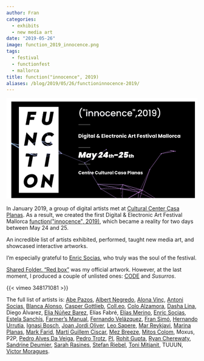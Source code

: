 ```yaml
---
author: Fran
categories:
  - exhibits
  - new media art
date: "2019-05-26"
image: function_2019_innocence.png
tags:
  - festival
  - functionfest
  - mallorca
title: function("innocence", 2019)
aliases: /blog/2019/05/26/functioninnocence-2019/
---
```

![function_2019_innocence.png](function_2019_innocence.png)


In January 2019, a group of digital artists met at [Cultural Center Casa Planas](http://www.casaplanas.org/). As a result, we created the first Digital & Electronic Art Festival Mallorca [function("innocence", 2019)](http://2019.functionfest.com/en/function_home_eng/), which became a reality for two days between May 24 and 25.

An incredible list of artists exhibited, performed, taught new media art, and showcased interactive artworks.

I’m especially grateful to [Enric Socias](https://www.enricsocias.net/), who truly was the soul of the festival.

[Shared Folder. “Red box”](https://fransimo.info/blog/2016/05/07/shared-folder-red-box/) was my official artwork. However, at the last moment, I produced a couple of unlisted ones: [CODE](https://fransimo.info/blog/2019/05/29/code-by-r-mutt/) and *Susurros*.

{{< vimeo 348171081 >}}

The full list of artists is: [Abe Pazos](https://hamoid.com/), [Albert Negredo](http://albertnegredo.net/), [Alona Vinç](https://alonavinc.net/), [Antoni Socias](http://antonisocias.es/), [Blanca Alonso](https://www.blancaalonso.com/), [Casper Gottlieb](https://co-dependent.bandcamp.com/album/code616), [Coll.eo](https://colleo.org/), [Colo Alzamora](https://www.instagram.com/colo.alzamora/), [Dasha Lina](http://dashailina.com/), Diego Álvarez, [Elia Núñez Barez](http://www.elianunezbarez.com/), Elías Fabré, [Elías Merino](http://www.eliasmerino.com/), [Enric Socias](https://www.enricsocias.net/), [Estela Sanchís](https://estelasanchis.com/), [Farmer’s Manual](https://farmersmanual.bandcamp.com/), [Fernando Velázquez](https://www.seditionart.com/fernando-velazquez), [Fran Simó](https://fransimo.info/), [Hernando Urrutia](https://digital-art-video-hernando-urrutia.webnode.pt/), [Ignasi Bosch](http://ignaciobosch.com/), [Joan Jordi Oliver](https://joanjordioliver.com/), [Leo Sapere](https://www.youtube.com/channel/UC7UeYDm7NtCsdPR5Ltyy5iw), [Mar Reykjavi](https://vimeo.com/user10339902), [Marina Planas](https://en.marinaplanasantich.com/), [Mark Farid](https://www.markfarid.com/), [Martí Guillem Ciscar](https://marti-net.blogspot.com/), [Mez Breeze](http://mezbreezedesign.com/), [Mitos Colom](https://vimeo.com/mitoscolom), Moxus, P2P, [Pedro Alves Da Veiga](https://pedroveiga.com/), [Pedro Trotz](http://pedrotrotz.com/), [PI](https://www.facebook.com/musicaPi/), [Rohit Gupta](http://rohitg.in/portfolio/), [Ryan Cherewaty](http://ryancherewaty.com/), [Sandrine Deumier](http://sandrinedeumier.com/), [Sarah Rasines](https://sarahrasines.com/), [Stefan Riebel](http://stefanriebel.de/), [Toni Mitjanit](https://coderspaghetti.wordpress.com/), TUUUN, [Victor Moragues](https://victormoragues.bandcamp.com/releases).

